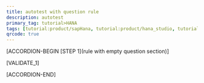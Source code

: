 ```yaml
---
title: autotest with question rule
description: autotest
primary_tag: tutorial>HANA
tags: [tutorial:product/sapHana, tutorial:product/hana_studio, tutorial:technology/sql, tutorial:technology/amazon_aws, tutorial:product/hcp, tutorial:interest/gettingstarted, tutorial:product/hcp_web_workbench, language>arabic]
qrcode: true
---
```


[ACCORDION-BEGIN [STEP 1](rule with empty question section)] 
   
[VALIDATE_1]
 
 [ACCORDION-END]
